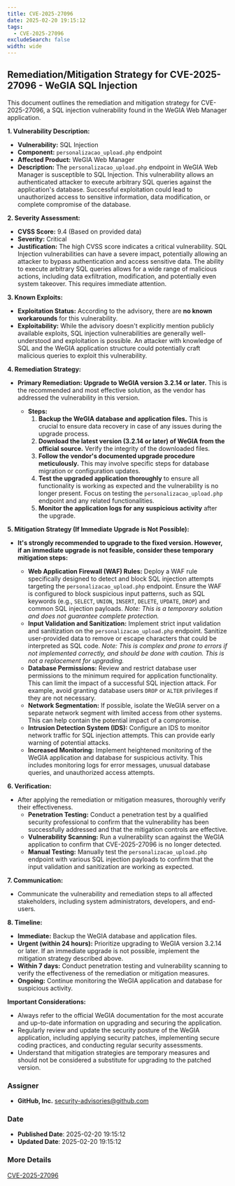 ```yaml
---
title: CVE-2025-27096
date: 2025-02-20 19:15:12
tags:
  - CVE-2025-27096
excludeSearch: false
width: wide
---
```


## Remediation/Mitigation Strategy for CVE-2025-27096 - WeGIA SQL Injection

This document outlines the remediation and mitigation strategy for CVE-2025-27096, a SQL injection vulnerability found in the WeGIA Web Manager application.

**1. Vulnerability Description:**

*   **Vulnerability:** SQL Injection
*   **Component:** `personalizacao_upload.php` endpoint
*   **Affected Product:** WeGIA Web Manager
*   **Description:** The `personalizacao_upload.php` endpoint in WeGIA Web Manager is susceptible to SQL Injection.  This vulnerability allows an authenticated attacker to execute arbitrary SQL queries against the application's database.  Successful exploitation could lead to unauthorized access to sensitive information, data modification, or complete compromise of the database.

**2. Severity Assessment:**

*   **CVSS Score:** 9.4 (Based on provided data)
*   **Severity:** Critical
*   **Justification:**  The high CVSS score indicates a critical vulnerability. SQL Injection vulnerabilities can have a severe impact, potentially allowing an attacker to bypass authentication and access sensitive data. The ability to execute arbitrary SQL queries allows for a wide range of malicious actions, including data exfiltration, modification, and potentially even system takeover.  This requires immediate attention.

**3. Known Exploits:**

*   **Exploitation Status:**  According to the advisory, there are **no known workarounds** for this vulnerability.
*   **Exploitability:** While the advisory doesn't explicitly mention publicly available exploits, SQL injection vulnerabilities are generally well-understood and exploitation is possible.  An attacker with knowledge of SQL and the WeGIA application structure could potentially craft malicious queries to exploit this vulnerability.

**4. Remediation Strategy:**

*   **Primary Remediation:** **Upgrade to WeGIA version 3.2.14 or later.** This is the recommended and most effective solution, as the vendor has addressed the vulnerability in this version.

    *   **Steps:**
        1.  **Backup the WeGIA database and application files.**  This is crucial to ensure data recovery in case of any issues during the upgrade process.
        2.  **Download the latest version (3.2.14 or later) of WeGIA from the official source.**  Verify the integrity of the downloaded files.
        3.  **Follow the vendor's documented upgrade procedure meticulously.**  This may involve specific steps for database migration or configuration updates.
        4.  **Test the upgraded application thoroughly** to ensure all functionality is working as expected and the vulnerability is no longer present.  Focus on testing the `personalizacao_upload.php` endpoint and any related functionalities.
        5.  **Monitor the application logs for any suspicious activity** after the upgrade.

**5. Mitigation Strategy (If Immediate Upgrade is Not Possible):**

*   **It's strongly recommended to upgrade to the fixed version. However, if an immediate upgrade is not feasible, consider these temporary mitigation steps:**

    *   **Web Application Firewall (WAF) Rules:** Deploy a WAF rule specifically designed to detect and block SQL injection attempts targeting the `personalizacao_upload.php` endpoint.  Ensure the WAF is configured to block suspicious input patterns, such as SQL keywords (e.g., `SELECT`, `UNION`, `INSERT`, `DELETE`, `UPDATE`, `DROP`) and common SQL injection payloads.  *Note: This is a temporary solution and does not guarantee complete protection.*
    *   **Input Validation and Sanitization:**  Implement strict input validation and sanitization on the `personalizacao_upload.php` endpoint. Sanitize user-provided data to remove or escape characters that could be interpreted as SQL code.  *Note: This is complex and prone to errors if not implemented correctly, and should be done with caution. This is not a replacement for upgrading.*
    *   **Database Permissions:** Review and restrict database user permissions to the minimum required for application functionality.  This can limit the impact of a successful SQL injection attack.  For example, avoid granting database users `DROP` or `ALTER` privileges if they are not necessary.
    *   **Network Segmentation:**  If possible, isolate the WeGIA server on a separate network segment with limited access from other systems. This can help contain the potential impact of a compromise.
    *   **Intrusion Detection System (IDS):** Configure an IDS to monitor network traffic for SQL injection attempts.  This can provide early warning of potential attacks.
    *   **Increased Monitoring:** Implement heightened monitoring of the WeGIA application and database for suspicious activity. This includes monitoring logs for error messages, unusual database queries, and unauthorized access attempts.

**6. Verification:**

*   After applying the remediation or mitigation measures, thoroughly verify their effectiveness.
    *   **Penetration Testing:** Conduct a penetration test by a qualified security professional to confirm that the vulnerability has been successfully addressed and that the mitigation controls are effective.
    *   **Vulnerability Scanning:** Run a vulnerability scan against the WeGIA application to confirm that CVE-2025-27096 is no longer detected.
    *   **Manual Testing:** Manually test the `personalizacao_upload.php` endpoint with various SQL injection payloads to confirm that the input validation and sanitization are working as expected.

**7. Communication:**

*   Communicate the vulnerability and remediation steps to all affected stakeholders, including system administrators, developers, and end-users.

**8. Timeline:**

*   **Immediate:** Backup the WeGIA database and application files.
*   **Urgent (within 24 hours):** Prioritize upgrading to WeGIA version 3.2.14 or later.  If an immediate upgrade is not possible, implement the mitigation strategy described above.
*   **Within 7 days:** Conduct penetration testing and vulnerability scanning to verify the effectiveness of the remediation or mitigation measures.
*   **Ongoing:** Continue monitoring the WeGIA application and database for suspicious activity.

**Important Considerations:**

*   Always refer to the official WeGIA documentation for the most accurate and up-to-date information on upgrading and securing the application.
*   Regularly review and update the security posture of the WeGIA application, including applying security patches, implementing secure coding practices, and conducting regular security assessments.
*   Understand that mitigation strategies are temporary measures and should not be considered a substitute for upgrading to the patched version.

### Assigner
- **GitHub, Inc.** <security-advisories@github.com>

### Date
- **Published Date**: 2025-02-20 19:15:12
- **Updated Date**: 2025-02-20 19:15:12



### More Details
[CVE-2025-27096](https://www.cvedetails.com/cve/CVE-2025-27096)